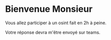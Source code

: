 # Bienvenue Monsieur

Vous allez participer à un osint fait en 2h à peine.

Votre réponse devra m'être envoyé sur teams.

![]()
